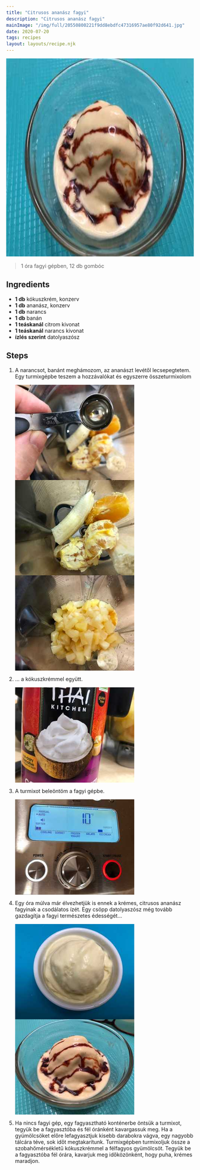 ```yaml
---
title: "Citrusos ananász fagyi"
description: "Citrusos ananász fagyi"
mainImage: "/img/full/20550800221f9dd8ebdfc47316957ae80f92d641.jpg"
date: 2020-07-20
tags: recipes
layout: layouts/recipe.njk
---
```

                            
<p align="center"><a href="https://cookpad.com/hu/receptek/13216733-citrusos-ananasz-fagyi" rel="Recipe source page"><img width="751" height="532" src="/img/full/20550800221f9dd8ebdfc47316957ae80f92d641.jpg"/></a></p>

> 1 óra fagyi gépben, 12 db gombóc 

## Ingredients
* **1 db** kókuszkrém, konzerv
* **1 db** ananász, konzerv
* **1 db** narancs
* **1 db** banán
* **1 teáskanál** citrom kivonat
* **1 teáskanál** narancs kivonat
* **ízlés szerint** datolyaszósz

## Steps

1. A narancsot, banánt meghámozom, az ananászt levétől lecsepegtetem. Egy turmixgépbe teszem a hozzávalókat és egyszerre összeturmixolom
 
    <p><img width="320" height="256" align="left" src="/img/full/17ab866778dc4ae5cc56ec2c3886f0540b7ea1b2.jpg"/></p><p><img width="320" height="256" align="left" src="/img/full/a4d276049a26cf6545e0736a3c98e6af74b31477.jpg"/></p><p><img width="320" height="256" align="left" src="/img/full/86d666a2c12d83f9ea1c611d120032400b61d8ce.jpg"/></p><div style="clear: both"/>

2. ... a kókuszkrémmel együtt.
 
    <p><img width="320" height="256" align="left" src="/img/full/39b9e81b99dc093b44dd9f513f95f7f1b836189a.jpg"/></p><div style="clear: both"/>

3. A turmixot beleöntöm a fagyi gépbe.
 
    <p><img width="320" height="256" align="left" src="/img/full/8e00d222ddbc2866474a78b857d2f7fab3b6ad54.jpg"/></p><div style="clear: both"/>

4. Egy óra múlva már élvezhetjük is ennek a krémes, citrusos ananász fagyinak a csodálatos ízét. Egy csöpp datolyaszósz még tovább gazdagítja a fagyi természetes édességét...
 
    <p><img width="320" height="256" align="left" src="/img/full/6dada68544ede47a5cdb017561c19f8209cf921f.jpg"/></p><p><img width="320" height="256" align="left" src="/img/full/4f89677a4cb80de4995217bdccd86bbee88177bf.jpg"/></p><div style="clear: both"/>

5. Ha nincs fagyi gép, egy fagyasztható konténerbe öntsük a turmixot, tegyük be a fagyasztóba és fél óránként kavargassuk meg. Ha a gyümölcsöket előre lefagyasztjuk kisebb darabokra vágva, egy nagyobb tálcára téve, sok időt megtakarítunk. Turmixgépben turmixoljuk össze a szobahőmérsékletű kókuszkrémmel a félfagyos gyümölcsöt. Tegyük be a fagyasztóba fél órára, kavarjuk meg időközönként, hogy puha, krémes maradjon.
 
    <div style="clear: both"/>

